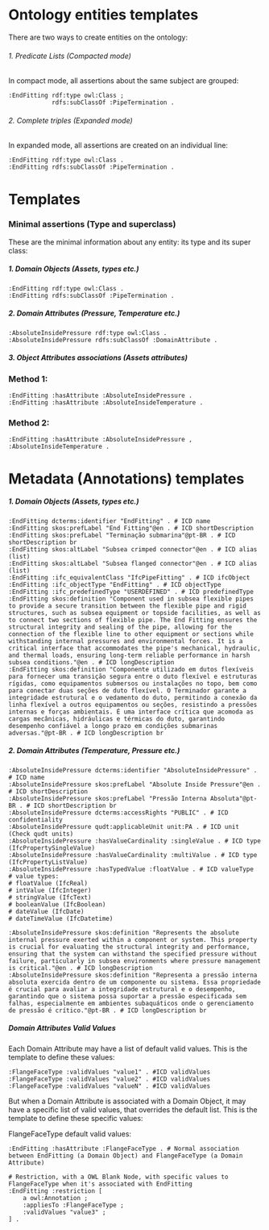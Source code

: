 # Ontology entities templates

There are two ways to create entities on the ontology:
###### 1. Predicate Lists (Compacted mode)
In compact mode, all assertions about the same subject are grouped:
```turtle
:EndFitting rdf:type owl:Class ;
            rdfs:subClassOf :PipeTermination .
```

###### 2. Complete triples (Expanded mode)
In expanded mode, all assertions are created on an individual line:
```turtle
:EndFitting rdf:type owl:Class .
:EndFitting rdfs:subClassOf :PipeTermination .
```

# Templates

### Minimal assertions (Type and superclass)
These are the minimal information about any entity: its type and its super class:

##### 1. Domain Objects (Assets, types etc.)
```turtle
:EndFitting rdf:type owl:Class .
:EndFitting rdfs:subClassOf :PipeTermination .
```

##### 2. Domain Attributes (Pressure, Temperature etc.)
```turtle
:AbsoluteInsidePressure rdf:type owl:Class .
:AbsoluteInsidePressure rdfs:subClassOf :DomainAttribute .
```

##### 3. Object Attributes associations (Assets attributes)
### Method 1:
```turtle
:EndFitting :hasAttribute :AbsoluteInsidePressure .
:EndFitting :hasAttribute :AbsoluteInsideTemperature .
```
### Method 2:
```turtle
:EndFitting :hasAttribute :AbsoluteInsidePressure , :AbsoluteInsideTemperature .
```

# Metadata (Annotations) templates

##### 1. Domain Objects (Assets, types etc.)
```turtle
:EndFitting dcterms:identifier "EndFitting" . # ICD name
:EndFitting skos:prefLabel "End Fitting"@en . # ICD shortDescription
:EndFitting skos:prefLabel "Terminação submarina"@pt-BR . # ICD shortDescription br
:EndFitting skos:altLabel "Subsea crimped connector"@en . # ICD alias (list)
:EndFitting skos:altLabel "Subsea flanged connector"@en . # ICD alias (list)
:EndFitting :ifc_equivalentClass "IfcPipeFitting" . # ICD ifcObject
:EndFitting :ifc_objectType "EndFitting" . # ICD objectType
:EndFitting :ifc_predefinedType "USERDEFINED" . # ICD predefinedType
:EndFitting skos:definition "Component used in subsea flexible pipes to provide a secure transition between the flexible pipe and rigid structures, such as subsea equipment or topside facilities, as well as to connect two sections of flexible pipe. The End Fitting ensures the structural integrity and sealing of the pipe, allowing for the connection of the flexible line to other equipment or sections while withstanding internal pressures and environmental forces. It is a critical interface that accommodates the pipe's mechanical, hydraulic, and thermal loads, ensuring long-term reliable performance in harsh subsea conditions."@en . # ICD longDescription
:EndFitting skos:definition "Componente utilizado em dutos flexíveis para fornecer uma transição segura entre o duto flexível e estruturas rígidas, como equipamentos submersos ou instalações no topo, bem como para conectar duas seções de duto flexível. O Terminador garante a integridade estrutural e o vedamento do duto, permitindo a conexão da linha flexível a outros equipamentos ou seções, resistindo a pressões internas e forças ambientais. É uma interface crítica que acomoda as cargas mecânicas, hidráulicas e térmicas do duto, garantindo desempenho confiável a longo prazo em condições submarinas adversas."@pt-BR . # ICD longDescription br
```

##### 2. Domain Attributes (Temperature, Pressure etc.)
```turtle
:AbsoluteInsidePressure dcterms:identifier "AbsoluteInsidePressure" . # ICD name
:AbsoluteInsidePressure skos:prefLabel "Absolute Inside Pressure"@en . # ICD shortDescription
:AbsoluteInsidePressure skos:prefLabel "Pressão Interna Absoluta"@pt-BR . # ICD shortDescription br
:AbsoluteInsidePressure dcterms:accessRights "PUBLIC" . # ICD confidentiality
:AbsoluteInsidePressure qudt:applicableUnit unit:PA . # ICD unit (Check qudt units)
:AbsoluteInsidePressure :hasValueCardinality :singleValue . # ICD type (IfcPropertySingleValue)
:AbsoluteInsidePressure :hasValueCardinality :multiValue . # ICD type (IfcPropertyListValue)
:AbsoluteInsidePressure :hasTypedValue :floatValue . # ICD valueType
# value types:
# floatValue (IfcReal)
# intValue (IfcInteger)
# stringValue (IfcText)
# booleanValue (IfcBoolean)
# dateValue (IfcDate)
# dateTimeValue (IfcDatetime)

:AbsoluteInsidePressure skos:definition "Represents the absolute internal pressure exerted within a component or system. This property is crucial for evaluating the structural integrity and performance, ensuring that the system can withstand the specified pressure without failure, particularly in subsea environments where pressure management is critical."@en . # ICD longDescription
:AbsoluteInsidePressure skos:definition "Representa a pressão interna absoluta exercida dentro de um componente ou sistema. Essa propriedade é crucial para avaliar a integridade estrutural e o desempenho, garantindo que o sistema possa suportar a pressão especificada sem falhas, especialmente em ambientes subaquáticos onde o gerenciamento de pressão é crítico."@pt-BR . # ICD longDescription br
```

##### Domain Attributes Valid Values

Each Domain Attribute may have a list of default valid values.
This is the template to define these values:

```turtle
:FlangeFaceType :validValues "value1" . #ICD validValues
:FlangeFaceType :validValues "value2" . #ICD validValues
:FlangeFaceType :validValues "valueN" . #ICD validValues
```

But when a Domain Attribute is associated with a Domain Object, it may have a specific list of valid values, that overrides the default list.
This is the template to define these specific values:

FlangeFaceType default valid values:
```turtle
:EndFitting :hasAttribute :FlangeFaceType . # Normal association between EndFitting (a Domain Object) and FlangeFaceType (a Domain Attribute)

# Restriction, with a OWL Blank Node, with specific values to FlangeFaceType when it's associated with EndFitting
:EndFitting :restriction [
    a owl:Annotation ;
    :appliesTo :FlangeFaceType ;
    :validValues "value3" ;
] .
```
